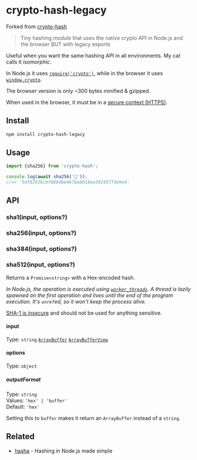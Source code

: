 # crypto-hash-legacy

Forked from [crypto-hash](https://github.com/sindresorhus/crypto-hash)

> Tiny hashing module that uses the native crypto API in Node.js and the browser BUT with legacy exports

Useful when you want the same hashing API in all environments. My cat calls it *isomorphic*.

In Node.js it uses [`require('crypto')`](https://nodejs.org/api/crypto.html#crypto_class_hash), while in the browser it uses [`window.crypto`](https://developer.mozilla.org/en-US/docs/Web/API/SubtleCrypto/digest).

The browser version is only ~300 bytes minified & gzipped.

When used in the browser, it must be in a [secure context (HTTPS)](https://developer.mozilla.org/en-US/docs/Web/API/Crypto/subtle).

## Install

```sh
npm install crypto-hash-legacy
```

## Usage

```js
import {sha256} from 'crypto-hash';

console.log(await sha256('🦄'));
//=> '5df82936cbf0864be4b7ba801bee392457fde9e4'
```

## API

### sha1(input, options?)
### sha256(input, options?)
### sha384(input, options?)
### sha512(input, options?)

Returns a `Promise<string>` with a Hex-encoded hash.

*In Node.js, the operation is executed using [`worker_threads`](https://nodejs.org/api/worker_threads.html). A thread is lazily spawned on the first operation and lives until the end of the program execution. It's `unref`ed, so it won't keep the process alive.*

[SHA-1 is insecure](https://stackoverflow.com/a/38045085/64949) and should not be used for anything sensitive.

#### input

Type: `string` [`ArrayBuffer`](https://developer.mozilla.org/en-US/docs/Web/JavaScript/Reference/Global_Objects/ArrayBuffer) [`ArrayBufferView`](https://developer.mozilla.org/en-US/docs/Web/API/ArrayBufferView)

#### options

Type: `object`

##### outputFormat

Type: `string`\
Values: `'hex' | 'buffer'`\
Default: `'hex'`

Setting this to `buffer` makes it return an `ArrayBuffer` instead of a `string`.

## Related

- [hasha](https://github.com/sindresorhus/hasha) - Hashing in Node.js made simple
